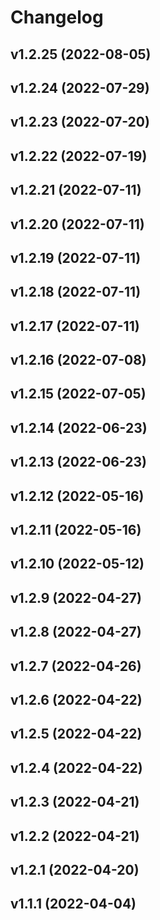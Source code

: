# Changelog

<!--next-version-placeholder-->

## v1.2.25 (2022-08-05)


## v1.2.24 (2022-07-29)


## v1.2.23 (2022-07-20)


## v1.2.22 (2022-07-19)


## v1.2.21 (2022-07-11)


## v1.2.20 (2022-07-11)


## v1.2.19 (2022-07-11)


## v1.2.18 (2022-07-11)


## v1.2.17 (2022-07-11)


## v1.2.16 (2022-07-08)


## v1.2.15 (2022-07-05)


## v1.2.14 (2022-06-23)


## v1.2.13 (2022-06-23)


## v1.2.12 (2022-05-16)


## v1.2.11 (2022-05-16)


## v1.2.10 (2022-05-12)


## v1.2.9 (2022-04-27)


## v1.2.8 (2022-04-27)


## v1.2.7 (2022-04-26)


## v1.2.6 (2022-04-22)


## v1.2.5 (2022-04-22)


## v1.2.4 (2022-04-22)


## v1.2.3 (2022-04-21)


## v1.2.2 (2022-04-21)


## v1.2.1 (2022-04-20)


## v1.1.1 (2022-04-04)

